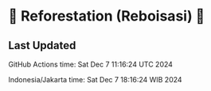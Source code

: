 
# 🌳 Reforestation (Reboisasi) 🌲

## Last Updated

GitHub Actions time: Sat Dec  7 11:16:24 UTC 2024

Indonesia/Jakarta time: Sat Dec  7 18:16:24 WIB 2024
